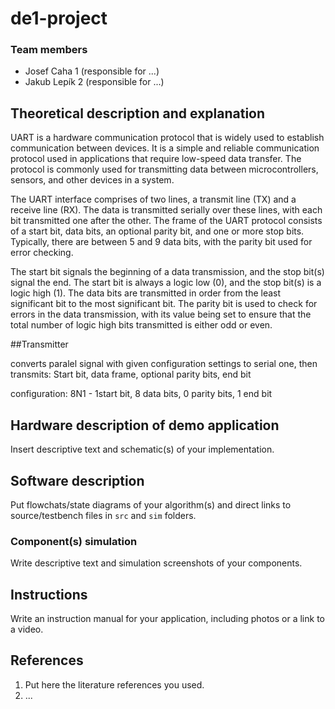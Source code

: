 # de1-project
### Team members

* Josef Caha 1 (responsible for ...)
* Jakub Lepík 2 (responsible for ...)

## Theoretical description and explanation

UART is a hardware communication protocol that is widely used to establish communication between devices. It is a simple and reliable communication protocol used in applications that require low-speed data transfer. The protocol is commonly used for transmitting data between microcontrollers, sensors, and other devices in a system.

The UART interface comprises of two lines, a transmit line (TX) and a receive line (RX). The data is transmitted serially over these lines, with each bit transmitted one after the other. The frame of the UART protocol consists of a start bit, data bits, an optional parity bit, and one or more stop bits. Typically, there are between 5 and 9 data bits, with the parity bit used for error checking.

The start bit signals the beginning of a data transmission, and the stop bit(s) signal the end. The start bit is always a logic low (0), and the stop bit(s) is a logic high (1). The data bits are transmitted in order from the least significant bit to the most significant bit. The parity bit is used to check for errors in the data transmission, with its value being set to ensure that the total number of logic high bits transmitted is either odd or even.

##Transmitter

converts paralel signal with given configuration settings to serial one, then transmits:
Start bit, data frame, optional parity bits, end bit

configuration: 8N1 - 1start bit, 8 data bits, 0 parity bits, 1 end bit
## Hardware description of demo application

Insert descriptive text and schematic(s) of your implementation.

## Software description

Put flowchats/state diagrams of your algorithm(s) and direct links to source/testbench files in `src` and `sim` folders. 

### Component(s) simulation

Write descriptive text and simulation screenshots of your components.

## Instructions

Write an instruction manual for your application, including photos or a link to a video.

## References

1. Put here the literature references you used.
2. ...
